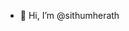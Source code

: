 - 👋 Hi, I’m @sithumherath

<!---
sithumherath/sithumherath is a ✨ special ✨ repository because its `README.md` (this file) appears on your GitHub profile.
You can click the Preview link to take a look at your changes.
--->

